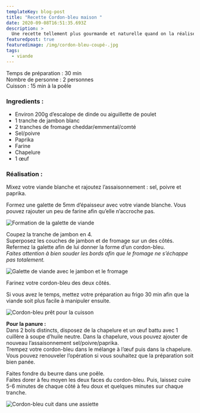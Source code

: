 ```yaml
---
templateKey: blog-post
title: "Recette Cordon-bleu maison "
date: 2020-09-08T16:51:35.693Z
description: >
  Une recette tellement plus gourmande et naturelle quand on la réalise soi-même.
featuredpost: true
featuredimage: /img/cordon-bleu-coupé-.jpg
tags:
  - viande
---
```

Temps de préparation : 30 min\
Nombre de personne : 2 personnes\
Cuisson : 15 min à la poêle

### Ingredients :

* Environ 200g d’escalope de dinde ou aiguillette de poulet 
* 1 tranche de jambon blanc
* 2 tranches de fromage cheddar/emmental/comté
* Sel/poivre
* Paprika
* Farine
* Chapelure
* 1 œuf

### Réalisation :

Mixez votre viande blanche et rajoutez l’assaisonnement : sel, poivre et paprika.

Formez une galette de 5mm d’épaisseur avec votre viande blanche. Vous pouvez rajouter un peu de farine afin qu’elle n’accroche pas.

![Formation de la galette de viande ](/img/galette-viande.jpg "Galette de viande ")

Coupez la tranche de jambon en 4.\
Superposez les couches de jambon et de fromage sur un des côtés.\
Refermez la galette afin de lui donner la forme d’un cordon-bleu. \
*Faites attention à bien souder les bords afin que le fromage ne s’échappe pas totalement.*

![Galette de viande avec le jambon et le fromage ](/img/cordon-bleu-en-formation-.jpg "Cordon-bleu en formation ")

Farinez votre cordon-bleu des deux côtés.

Si vous avez le temps, mettez votre préparation au frigo 30 min afin que la viande soit plus facile à manipuler ensuite.

![Cordon-bleu prêt pour la cuisson ](/img/cordon-bleu.jpg "Cordon-bleu prêt pour la cuisson ")

**Pour la panure :**\
Dans 2 bols distincts, disposez de la chapelure et un œuf battu avec 1 cuillère à soupe d’huile neutre. Dans la chapelure, vous pouvez ajouter de nouveau l’assaisonnement sel/poivre/paprika.\
Trempez votre cordon-bleu dans le mélange à l’œuf puis dans la chapelure.\
Vous pouvez renouveler l’opération si vous souhaitez que la préparation soit bien panée.

Faites fondre du beurre dans une poêle.\
Faites dorer à feu moyen les deux faces du cordon-bleu. Puis, laissez cuire 5-6 minutes de chaque côté à feu doux et quelques minutes sur chaque tranche.

![Cordon-bleu cuit dans une assiette ](/img/cordon.bleu-cuit-.jpg "Cordon-bleu cuit")